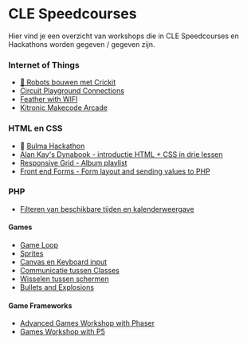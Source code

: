 # CLE Speedcourses

Hier vind je een overzicht van workshops die in CLE Speedcourses en Hackathons worden gegeven / gegeven zijn.

### Internet of Things

- [🤖 Robots bouwen met Crickit](./crickit/readme.md)
- [Circuit Playground Connections](./circuit-playground/readme.md)
- [Feather with WIFI](./feather-iot/readme.md)
- [Kitronic Makecode Arcade](./makecode-arcade.md)

### HTML en CSS

- 🐉 [Bulma Hackathon](./bulma/)
- [Alan Kay's Dynabook - introductie HTML + CSS in drie lessen](https://github.com/HR-CMGT/alankay-dynabook)
- [Responsive Grid - Album playlist](./layout-animation/)
- [Front end Forms - Form layout and sending values to PHP](./front-end-forms/)

### PHP

- [Filteren van beschikbare tijden en kalenderweergave](https://github.com/HR-CMGT/speed-course-available-dates)
  
#### Games

- [Game Loop](./gameloop)
- [Sprites](./sprites)
- [Canvas en Keyboard input](./canvas-keyboard)
- [Communicatie tussen Classes](https://github.com/HR-CMGT/CLE-speedcourses/tree/master/custom-events)
- [Wisselen tussen schermen](https://github.com/HR-CMGT/CLE-speedcourses/tree/master/screens)
- [Bullets and Explosions](./bullets-explosions/)

#### Game Frameworks

- [Advanced Games Workshop with Phaser](https://github.com/HR-CMGT/CLE4-phaser-workshop)
- [Games Workshop with P5](https://github.com/HR-CMGT/CLE4-P5-workshop)
